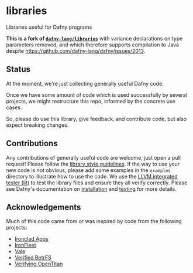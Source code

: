 # libraries

Libraries useful for Dafny programs

**This is a fork of [`dafny-lang/libraries`](https://github.com/dafny-lang/libraries)** with variance declarations on type parameters removed,
and which therefore supports compilation to Java despite https://github.com/dafny-lang/dafny/issues/2013.

## Status

At the moment, we're just collecting generally useful Dafny code.

Once we have some amount of code which is used successfully by several projects, we might restructure this repo, informed by the concrete use cases.

So, please do use this library, give feedback, and contribute code, but also expect breaking changes.

## Contributions

Any contributions of generally useful code are welcome, just open a pull request!  Please follow the [library style guidelines](STYLE.md).  If the way to use your new code is not obvious, please add some examples in the `examples` directory to illustrate how to use the code.  We use the [LLVM integrated tester (lit)](https://llvm.org/docs/CommandGuide/lit.html) to test the library files and ensure they all verify correctly.  Please see Dafny's documentation on [installation](https://github.com/dafny-lang/dafny/wiki/INSTALL) and [testing](https://github.com/dafny-lang/dafny/wiki/Running-Dafny's-test-suite) for more details.

## Acknowledgements

Much of this code came from or was inspired by code from the following projects:

* [Ironclad Apps](https://github.com/microsoft/Ironclad/tree/main/ironclad-apps)
* [IronFleet](https://github.com/microsoft/Ironclad/tree/main/ironfleet)
* [Vale](https://github.com/project-everest/vale/tree/legacy_dafny)
* [Verified BetrFS](https://github.com/vmware-labs/verified-betrfs)
* [Verifying OpenTitan](https://github.com/secure-foundations/veri-titan)

